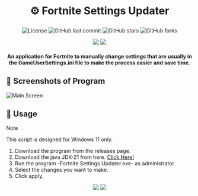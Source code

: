 # <p align="center"> ⚙️ Fortnite Settings Updater </p>

<div align="center">

![License](https://img.shields.io/badge/license-MIT-blue.svg?style=for-the-badge&color=222222)
![GitHub last commit](https://img.shields.io/github/last-commit/DLNOnGithub/fortnite-settings-updater?style=for-the-badge&color=222222)
![GitHub stars](https://img.shields.io/github/stars/DLNOnGithub/fortnite-settings-updater?style=for-the-badge&color=222222)
![GitHub forks](https://img.shields.io/github/forks/DLNOnGithub/fortnite-settings-updater?style=for-the-badge&color=222222)

</div>

<div align="center">

  [<img src="https://img.shields.io/badge/Instagram-Follow?style=for-the-badge&logo=Instagram&color=222222">](https://www.instagram.com/dylanlacey00)
  [<img src="https://img.shields.io/badge/Twitter%20or%20X-Follow?style=for-the-badge&logo=X&color=222222">](https://twitter.com/_DLN_)
  
</div>

<h4 align="center"> An application for Fortnite to manually change settings that are usually in the GameUserSettings.ini file to make the process easier and save time. </h4>

## 📸 Screenshots of Program

![Main Screen]()

## 🔧 Usage

> [!NOTE]
> This script is designed for Windows 11 only.

1. Download the program from the releases page.
2. Download the java JDK-21 from here. <a href="https://www.oracle.com/java/technologies/downloads/#jdk21-windows">Click Here!</a>
4. Run the program -Fortnite Settings Updater.exe- as administrator.
5. Select the changes you want to make.
6. Click apply.

<div align="center">

[<img src="https://img.shields.io/badge/DLN-Paypal?style=for-the-badge&logo=paypal&logoColor=white&label=PayPal&labelColor=blue&color=white">](https://www.paypal.com/paypalme/DylanLaceyPP)
[<img src="https://img.shields.io/badge/DLN-Stripe?style=for-the-badge&logo=stripe&logoColor=white&label=Stripe&labelColor=308838&color=white">](https://buy.stripe.com/cN2eYn6yE1qF5Xy8ww)

</div>
